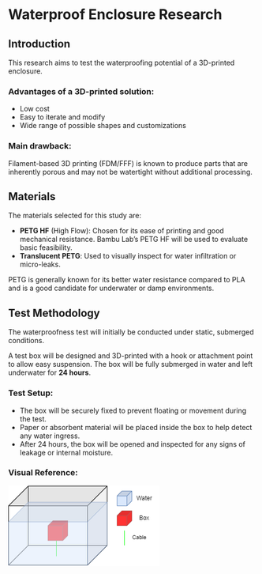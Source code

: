 # Waterproof Enclosure Research

## Introduction

This research aims to test the waterproofing potential of a 3D-printed enclosure.

### Advantages of a 3D-printed solution:
- Low cost
- Easy to iterate and modify
- Wide range of possible shapes and customizations

### Main drawback:
Filament-based 3D printing (FDM/FFF) is known to produce parts that are inherently porous and may not be watertight without additional processing.

## Materials

The materials selected for this study are:

- **PETG HF** (High Flow): Chosen for its ease of printing and good mechanical resistance. Bambu Lab’s PETG HF will be used to evaluate basic feasibility.
- **Translucent PETG**: Used to visually inspect for water infiltration or micro-leaks.

PETG is generally known for its better water resistance compared to PLA and is a good candidate for underwater or damp environments.

## Test Methodology

The waterproofness test will initially be conducted under static, submerged conditions.

A test box will be designed and 3D-printed with a hook or attachment point to allow easy suspension. The box will be fully submerged in water and left underwater for **24 hours**.

### Test Setup:
- The box will be securely fixed to prevent floating or movement during the test.
- Paper or absorbent material will be placed inside the box to help detect any water ingress.
- After 24 hours, the box will be opened and inspected for any signs of leakage or internal moisture.

### Visual Reference:
![Measurement scheme](./pictures/measurement_scheme.drawio.png)
